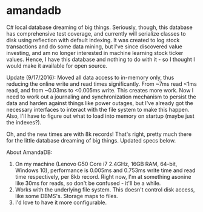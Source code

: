 # amandadb
C# local database dreaming of big things.  Seriously, though, this database has comprehensive test coverage, and currently will serialize classes to disk using reflection with default indexing.  It was created to log stock transactions and do some data mining, but I've since discovered value investing, and am no longer interested in machine learning stock ticker values.  Hence, I have this database and nothing to do with it - so I thought I would make it available for open source.

Update (9/17/2016):
Moved all data access to in-memory only, thus reducing the online write and read times significantly.  From ~7ms read <1ms read, and from ~0.03ms to <0.005ms write.  This creates more work.  Now I need to work out a journaling and synchronization mechanism to persist the data and harden against things like power outages, but I've already got the necessary interfaces to interact with the file system to make this happen.  Also, I'll have to figure out what to load into memory on startup (maybe just the indexes?).

Oh, and the new times are with 8k records!  That's right, pretty much there for the little database dreaming of big things.  Updated specs below.

About AmandaDB:
<ol>
<li>On my machine (Lenovo G50 Core i7 2.4GHz, 16GB RAM, 64-bit, Windows 10), performance is 0.005ms and 0.753ms write time and read time respectively, per 8kb record.  Right now, I'm at something asonine like 30ms for reads, so don't be confused - it'll be a while.</li>
<li>Works with the underlying file system.  This doesn't control disk access, like some DBMS's.  Storage maps to files.</li>
<li>I'd love to have it more configurable.</li>
</ol>
